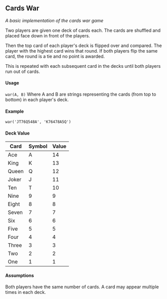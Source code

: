 ## Cards War

*A basic implementation of the cards war game*

Two players are given one deck of cards each. The cards are shuffled and placed face down in front of the players.

Then the top card of each player's deck is flipped over and compared. The player with the highest card wins that round.
If both players flip the same card, the round is a tie and no point is awarded.

This is repeated with each subsequent card in the decks until both players run out of cards.

#### Usage
`war(A, B)`
Where A and B are strings representing the cards (from top to bottom) in each player's deck.

#### Example
`war('JT76Q548A', 'K76478A5Q')`

#### Deck Value

|Card|Symbol|Value|
|-|-|-|
|Ace|A|14|
|King|K|13|
|Queen|Q|12|
|Joker|J|11|
|Ten|T|10|
|Nine|9|9|
|Eight|8|8|
|Seven|7|7|
|Six|6|6|
|Five|5|5|
|Four|4|4|
|Three|3|3|
|Two|2|2|
|One|1|1|


#### Assumptions
Both players have the same number of cards.
A card may appear multiple times in each deck.